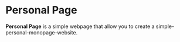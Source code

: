 # Personal Page

**Personal Page** is a simple webpage that allow you to create a simple-personal-monopage-website.